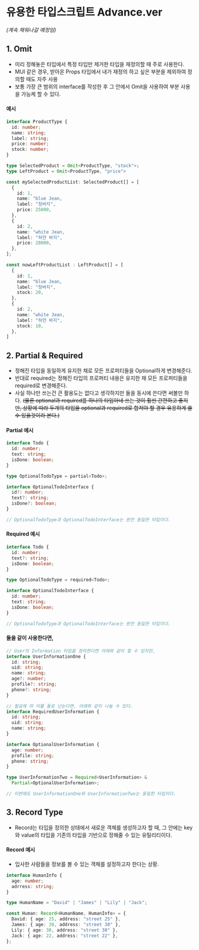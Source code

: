 # 유용한 타입스크립트 Advance.ver

_(계속 채워나갈 예정임)_

## 1. Omit

- 미리 정해놓은 타입에서 특정 타입만 제거한 타입을 재정의할 때 주로 사용한다.
- MUI 같은 경우, 받아온 Props 타입에서 내가 재정의 하고 싶은 부분을 제외하여 정의할 때도 자주 사용
- 보통 가장 큰 범위의 interface를 작성한 후 그 안에서 Omit을 사용하여 부분 사용을 가능케 할 수 있다.

#### 예시

```typescript
interface ProductType {
  id: number;
  name: string;
  label: string;
  price: number;
  stock: number;
}

type SelectedProduct = Omit<ProductType, "stock">;
type LeftProduct = Omit<ProductType, "price">

const mySelectedProductList: SelectedProduct[] = [
  {
    id: 1,
    name: "blue Jean,
    label: "청바지",
    price: 25000,
  },
  {
    id: 2,
    name: "white Jean,
    label: "하얀 바지",
    price: 28000,
  },
];

const nowLeftProductList : LeftProduct[] = [
  {
    id: 1,
    name: "blue Jean,
    label: "청바지",
    stock: 20,
  },
  {
    id: 2,
    name: "white Jean,
    label: "하얀 바지",
    stock: 10,
  },
]
```

## 2. Partial & Required

- 정해진 타입을 동일하게 유지한 채로 모든 프로퍼티들을 Optional하게 변경해준다.
- 반대로 required는 정해진 타입의 프로퍼티 내용은 유지한 채 모든 프로퍼티들을 required로 변경해준다.
- 사실 하나만 쓰는건 큰 활용도는 없다고 생각하지만 둘을 동시에 쓴다면 써볼만 하다.
  ~~(물론 optional과 required를 하나의 타입아네 쓰는 것이 훨씬 간편하고 좋지만, 상황에 따라 두개의 타입을 optional과 required로 합쳐야 할 경우 유용하게 쓸 수 있을것이라 본다.)~~

#### Partial 예시

```typescript
interface Todo {
  id: number;
  text: string;
  isDone: boolean;
}

type OptionalTodoType = partial<Todo>;

interface OptionalTodoInterface {
  id?: number;
  text?: string;
  isDone?: boolean;
}

// OptionalTodoType과 OptionalTodoInterface는 완전 동잃한 타입이다.
```

#### Required 예시

```typescript
interface Todo {
  id: number;
  text?: string;
  isDone: boolean;
}

type OptionalTodoType = required<Todo>;

interface OptionalTodoInterface {
  id: number;
  text: string;
  isDone: boolean;
}

// OptionalTodoType과 OptionalTodoInterface는 완전 동잃한 타입이다.
```

#### 둘을 같이 사용한다면,

```typescript
// User의 Information 타입을 정의한다면 아래와 같이 할 수 있지만,
interface UserInformationOne {
  id: string;
  uid: string;
  name: string;
  age?: number;
  profile?: string;
  phone?: string;
}

// 필요에 따 이를 둘로 난눈다면, 아래와 같이 나눌 수 있다.
interface RequiredUserInformation {
  id: string;
  uid: string;
  name: string;
}

interface OptionalUserInformation {
  age: number;
  profile: string;
  phone: string;
}

type UserInformationTwo = Required<UserInformation> &
  Partial<OptionalUserInformation>;

// 이번에도 UserInformationOne와 UserInformationTwo는 동일한 타입이다.
```

## 3. Record Type

- Record는 타입을 정의한 상태에서 새로운 객체를 생성하고자 할 때, 그 안에는 key와 value의 타입을 기존의 타입을 기반으로 정해줄 수 있는 유틸리티이다.

#### Record 예시

- 입사한 사람들을 정보를 볼 수 있는 객체를 설정하고자 한다는 상황.

```typescript
interface HumanInfo {
  age: number;
  adrress: string;
}

type HumanName = "David" | "James" | "Lily" | "Jack";

const Human: Record<HumanName, HumanInfo> = {
  David: { age: 25, address: "street 25" },
  James: { age: 38, address: "street 38" },
  Lily: { age: 30, address: "street 30" },
  Jack: { age: 22, address: "street 22" },
};
```
